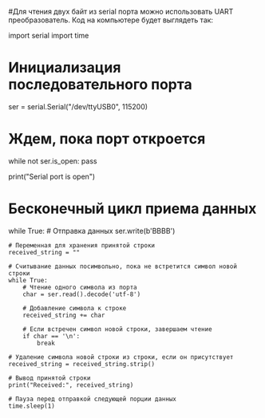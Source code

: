 #Для чтения двух байт из serial порта можно использовать UART преобразователь. Код на компьютере будет выглядеть так:

import serial
import time

# Инициализация последовательного порта
ser = serial.Serial("/dev/ttyUSB0", 115200)

# Ждем, пока порт откроется
while not ser.is_open:
    pass

print("Serial port is open")

# Бесконечный цикл приема данных
while True:
    # Отправка данных
    ser.write(b'BBBB')

    # Переменная для хранения принятой строки
    received_string = ""

    # Считывание данных посимвольно, пока не встретится символ новой строки
    while True:
        # Чтение одного символа из порта
        char = ser.read().decode('utf-8')

        # Добавление символа к строке
        received_string += char

        # Если встречен символ новой строки, завершаем чтение
        if char == '\n':
            break

    # Удаление символа новой строки из строки, если он присутствует
    received_string = received_string.strip()

    # Вывод принятой строки
    print("Received:", received_string)

    # Пауза перед отправкой следующей порции данных
    time.sleep(1)
